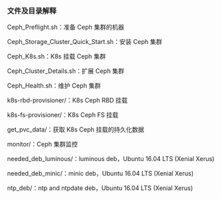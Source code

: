 ### 文件及目录解释

Ceph_Preflight.sh：准备 Ceph 集群的机器

Ceph_Storage_Cluster_Quick_Start.sh：安装 Ceph 集群

Ceph_K8s.sh：K8s 挂载 Ceph 集群

Ceph_Cluster_Details.sh：扩展 Ceph 集群

Ceph_Health.sh：维护 Ceph 集群

k8s-rbd-provisioner/：K8s Ceph RBD 挂载

k8s-fs-provisioner/：K8s Ceph FS 挂载

get_pvc_data/：获取 K8s Ceph 挂载的持久化数据

monitor/：Ceph 集群监控

needed_deb_luminous/：luminous deb，Ubuntu 16.04 LTS (Xenial Xerus)

needed_deb_minic/：minic deb，Ubuntu 16.04 LTS (Xenial Xerus)

ntp_deb/：ntp and ntpdate deb，Ubuntu 16.04 LTS (Xenial Xerus)